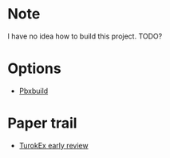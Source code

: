 # Note

I have no idea how to build this project. TODO?

# Options

* [Pbxbuild](http://wiki.gnustep.org/index.php/Pbxbuild)

# Paper trail

* [TurokEx early review](https://hubworldhq.com/2016/03/28/turok-ex-review/)
